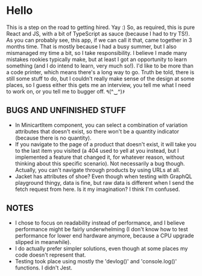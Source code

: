 # Hello
This is a step on the road to getting hired. Yay :)
So, as required, this is pure React and JS, with a bit of TypeScript as sauce (because I had to try TS!).
As you can probably see, this app, if we can call it that, came together in 3 months time.
That is mostly because I had a busy summer, but I also mismanaged my time a bit, so I take responsibility.
I believe I made many mistakes rookies typically make, but at least I got an opportunity to learn something
(and I do intend to learn, very much so!). I'd like to be more than a code printer, which means there's a long way to go.
Truth be told, there is still some stuff to do, but I couldn't really make sense of the design at some places,
so I guess either this gets me an interview, you tell me what I need to work on, or you tell me to bugger off. ٩(^‿^)۶

## BUGS AND UNFINISHED STUFF
- In MinicartItem component, you can select a combination of variation attributes that doesn't exist, so there won't be a quantity indicator
    (because there is no quantity).
- If you navigate to the page of a product that doesn't exist, it will take you to the last item you visited
    (a 404 used to yell at you instead, but I implemented a feature that changed it, for whatever reason, without thinking about
    this specific scenario). Not necessarily a bug though. Actually, you can't navigate through products by using URLs at all.
- Jacket has attributes of shoe? Even though when testing with GraphQL playground thingy, data is fine, but raw data is different when I 
    send the fetch request from here. Is it my imagination? I think I'm confused.

## NOTES
- I chose to focus on readability instead of performance, and I believe performance might be fairly underwhelming
    (I don't know how to test performance for lower end hardware anymore, because a CPU upgrade slipped in meanwhile).
- I do actually prefer simpler solutions, even though at some places my code doesn't represent that.
- Testing took place using mostly the 'devlog()' and 'console.log()' functions. I didn't Jest.


